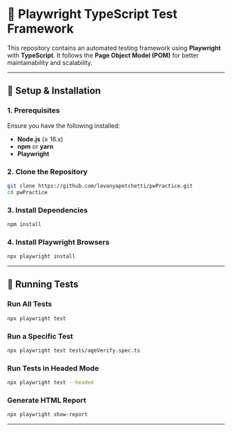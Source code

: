 # 📌 Playwright TypeScript Test Framework

This repository contains an automated testing framework using **Playwright** with **TypeScript**. It follows the **Page Object Model (POM)** for better maintainability and scalability.

---

## 🚀 Setup & Installation

### 1. Prerequisites
Ensure you have the following installed:
- **Node.js** (≥ 16.x)
- **npm** or **yarn**
- **Playwright**

### 2. Clone the Repository
```sh
git clone https://github.com/lavanyapetchetti/pwPractice.git
cd pwPractice
```

### 3. Install Dependencies
```sh
npm install
```

### 4. Install Playwright Browsers
```sh
npx playwright install
```

---

## 📝 Running Tests

### Run All Tests
```sh
npx playwright test
```

### Run a Specific Test
```sh
npx playwright test tests/ageVerify.spec.ts
```

### Run Tests in Headed Mode
```sh
npx playwright test --headed
```

### Generate HTML Report
```sh
npx playwright show-report
```

---
